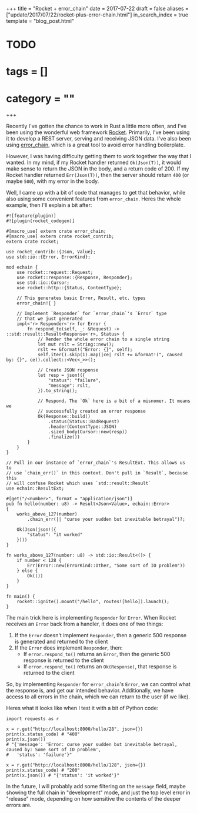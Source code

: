 +++
title = "Rocket + error_chain"
date = 2017-07-22
draft = false
aliases = ["update/2017/07/22/rocket-plus-error-chain.html"]
in_search_index = true
template = "blog_post.html"

# TODO
# tags = []
# category = ""
+++

Recently I've gotten the chance to work in Rust a little more often, and I've been using the wonderful web framework [Rocket](https://rocket.rs). Primarily, I've been using it to develop a REST server, serving and receiving JSON data. I've also been using [error_chain](https://github.com/brson/error-chain), which is a great tool to avoid error handling boilerplate.

However, I was having difficulty getting them to work together the way that I wanted. In my mind, if my Rocket handler returned `Ok(Json(T))`, it would make sense to return the JSON in the body, and a return code of 200. If my Rocket handler returned `Err(Json(T))`, then the server should return `400` (or maybe `500`), with my error in the body.

<!-- more -->

Well, I came up with a bit of code that manages to get that behavior, while also using some convenient features from `error_chain`. Heres the whole example, then I'll explain a bit after:

```
#![feature(plugin)]
#![plugin(rocket_codegen)]

#[macro_use] extern crate error_chain;
#[macro_use] extern crate rocket_contrib;
extern crate rocket;

use rocket_contrib::{Json, Value};
use std::io::{Error, ErrorKind};

mod echain {
    use rocket::request::Request;
    use rocket::response::{Response, Responder};
    use std::io::Cursor;
    use rocket::http::{Status, ContentType};

    // This generates basic Error, Result, etc. types
    error_chain!{ }

    // Implement `Responder` for `error_chain`'s `Error` type
    // that we just generated
    impl<'r> Responder<'r> for Error {
        fn respond_to(self, _: &Request) -> ::std::result::Result<Response<'r>, Status> {
            // Render the whole error chain to a single string
            let mut rslt = String::new();
            rslt += &format!("Error: {}", self);
            self.iter().skip(1).map(|ce| rslt += &format!(", caused by: {}", ce)).collect::<Vec<_>>();

            // Create JSON response
            let resp = json!({
                "status": "failure",
                "message": rslt,
            }).to_string();

            // Respond. The `Ok` here is a bit of a misnomer. It means we
            // successfully created an error response
            Ok(Response::build()
                .status(Status::BadRequest)
                .header(ContentType::JSON)
                .sized_body(Cursor::new(resp))
                .finalize())
        }
    }
}

// Pull in our instance of `error_chain`'s ResultExt. This allows us to
// use `chain_err()` in this context. Don't pull in `Result`, because this
// will confuse Rocket which uses `std::result::Result`
use echain::ResultExt;

#[get("/<number>", format = "application/json")]
pub fn hello(number: u8) -> Result<Json<Value>, echain::Error>
{
    works_above_127(number)
        .chain_err(|| "curse your sudden but inevitable betrayal")?;

    Ok(Json(json!({
        "status": "it worked"
    })))
}

fn works_above_127(number: u8) -> std::io::Result<()> {
    if number < 128 {
        Err(Error::new(ErrorKind::Other, "Some sort of IO problem"))
    } else {
        Ok(())
    }
}

fn main() {
    rocket::ignite().mount("/hello", routes![hello]).launch();
}
```

The main trick here is implementing `Responder` for `Error`. When Rocket receives an `Error` back from a handler, it does one of two things:

1. If the `Error` doesn't implement `Responder`, then a generic 500 response is generated and returned to the client
2. If the `Error` does implement `Responder`, then:
    * If `error.respond_to()` returns an `Error`, then the generic 500 response is returned to the client
    * If `error.respond_to()` returns an `Ok(Response)`, that response is returned to the client

So, by implementing `Responder` for `error_chain`'s `Error`, we can control what the response is, and get our intended behavior. Additionally, we have access to all errors in the chain, which we can return to the user (if we like).

Heres what it looks like when I test it with a bit of Python code:

```
import requests as r

x = r.get("http://localhost:8000/hello/28", json={})
print(x.status_code) # "400"
print(x.json())
# "{'message': 'Error: curse your sudden but inevitable betrayal, caused by: Some sort of IO problem',
#   'status': 'failure'}"

x = r.get("http://localhost:8000/hello/128", json={})
print(x.status_code) # "200"
print(x.json()) # "{'status': 'it worked'}"
```

In the future, I will probably add some filtering on the `message` field, maybe showing the full chain in "development" mode, and just the top level error in "release" mode, depending on how sensitive the contents of the deeper errors are.